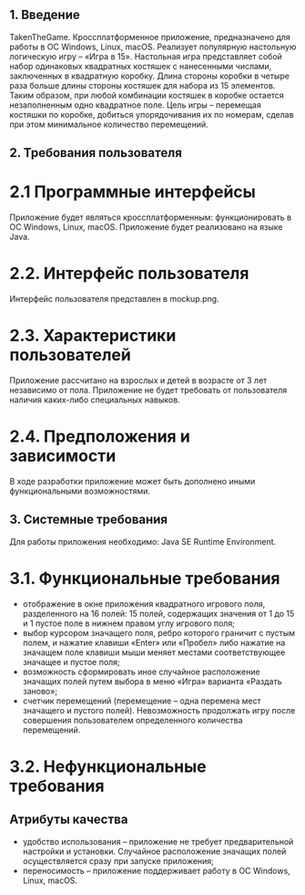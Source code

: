 ## 1. Введение
TakenTheGame. Кроссплатформенное приложение, предназначено для работы в ОС Windows, Linux, macOS. Реализует популярную настольную логическую игру – «Игра в 15». Настольная игра представляет собой набор одинаковых квадратных костяшек с нанесенными числами, заключенных в квадратную коробку. Длина стороны коробки в четыре раза больше длины стороны костяшек для набора из 15 элементов. Таким образом, при любой комбинации костяшек в коробке остается незаполненным одно квадратное поле. Цель игры – перемещая костяшки по коробке, добиться упорядочивания их по номерам, сделав при этом минимальное количество перемещений.
## 2. Требования пользователя
# 2.1 Программные интерфейсы
Приложение будет являться кроссплатформенным: функционировать в ОС Windows, Linux, macOS. Приложение будет реализовано на языке Java.
# 2.2. Интерфейс пользователя
Интерфейс пользователя представлен в mockup.png.
# 2.3. Характеристики пользователей
Приложение рассчитано на взрослых и детей в возрасте от 3 лет независимо от пола. Приложение не будет требовать от пользователя наличия каких-либо специальных навыков.
# 2.4. Предположения и зависимости
В ходе разработки приложение может быть дополнено иными функциональными возможностями.
## 3. Системные требования
Для работы приложения необходимо: Java SE Runtime Environment.
# 3.1. Функциональные требования
- отображение в окне приложения квадратного игрового поля, разделенного на 16 полей: 15 полей, содержащих значения от 1 до 15 и 1 пустое поле в нижнем правом углу игрового поля;
- выбор курсором значащего поля, ребро которого граничит с пустым полем, и нажатие клавиши «Enter» или «Пробел» либо нажатие на значащем поле клавиши мыши меняет местами соответствующее значащее и пустое поля;
- возможность сформировать иное случайное расположение значащих полей путем выбора в меню «Игра» варианта «Раздать заново»;
- счетчик перемещений (перемещение – одна перемена мест значащего и пустого полей).
Невозможность продолжать игру после совершения пользователем определенного количества перемещений.
# 3.2. Нефункциональные требования
## Атрибуты качества
- удобство использования – приложение не требует предварительной настройки и установки. Случайное расположение значащих полей осуществляется сразу при запуске приложения;
- переносимость – приложение поддерживает работу в ОС Windows, Linux, macOS.

